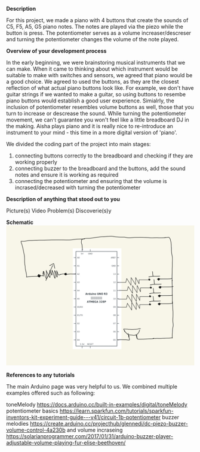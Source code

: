 **Description**

For this project, we made a piano with 4 buttons that create the sounds of C5, F5, A5, G5 piano notes. The notes are played via the piezo while the button is press. The potentiometer serves as a volume increaser/descreser and turning the potentiometer changes the volume of the note played.

**Overview of your development process**

In the early beginning, we were brainstoring musical instruments that we can make. When it came to thinking about which instrument would be suitable to make with switches and sensors, we agreed that piano would be a good choice. We agreed to used the buttons, as they are the closest reflection of what actual piano buttons look like. For example, we don't have guitar strings if we wanted to make a guitar, so using buttons to resembe piano buttons would establish a good user experience. Simialrly, the inclusion of potentiometer resembles volume buttons as well, those that you turn to increase or descrease the sound. While turning the potentiometer movement, we can't guarantee you won't feel like a little breadboard DJ in the making. Aisha plays piano and it is really nice to re-introduce an instrument to your mind - this time in a more digital version of 'piano'. 

We divided the coding part of the project into main stages: 
1. connecting buttons correctly to the breadboard and checking if they are working properly 
2. connecting buzzer to the breadboard and the buttons, add the sound notes and ensure it is working as required
3. connecting the potentiometer and ensuring that the volume is incrased/decreased with turning the potentiometer

**Description of anything that stood out to you**


Picture(s)
Video
Problem(s)
Discoverie(s)y

**Schematic**
![](https://github.com/aisahodzic/IntroToIM/blob/main/Apr12/schematic.jpg)

**References to any tutorials**

The main Arduino page was very helpful to us. We combined multiple examples offered such as following:

toneMelody https://docs.arduino.cc/built-in-examples/digital/toneMelody
potentiometer basics https://learn.sparkfun.com/tutorials/sparkfun-inventors-kit-experiment-guide---v41/circuit-1b-potentiometer
buzzer melodies https://create.arduino.cc/projecthub/glennedi/dc-piezo-buzzer-volume-control-4a230b and 
volume incraseing https://solarianprogrammer.com/2017/01/31/arduino-buzzer-player-adjustable-volume-playing-fur-elise-beethoven/
